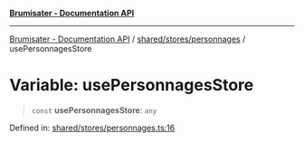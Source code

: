[**Brumisater - Documentation API**](../../../../README.md)

***

[Brumisater - Documentation API](../../../../README.md) / [shared/stores/personnages](../README.md) / usePersonnagesStore

# Variable: usePersonnagesStore

> `const` **usePersonnagesStore**: `any`

Defined in: [shared/stores/personnages.ts:16](https://github.com/your-repo/brumisater-nuxt4/blob/main/shared/stores/personnages.ts#L16)
